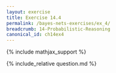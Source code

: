 ```yaml
---
layout: exercise
title: Exercise 14.4
permalink: /bayes-nets-exercises/ex_4/
breadcrumb: 14-Probabilistic-Reasoning
canonical_id: ch14ex4
---
```


{% include mathjax_support %}
<div id="hiddden">{% include_relative question.md %}</div>